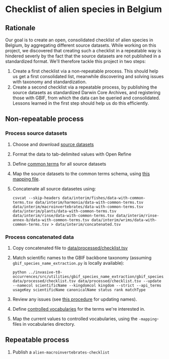 # Checklist of alien species in Belgium

## Rationale

Our goal is to create an open, consolidated checklist of alien species in Belgium, by aggregating different source datasets. While working on this project, we discovered that creating such a checklist in a repeatable way is hindered severly by the fact that the source datasets are not published in a standardized format. We'll therefore tackle this project in two steps:

1. Create a first checklist via a non-repeatable process. This should help us get a first consolidated list, meanwhile discovering and solving issues with taxonomy and standardization.
2. Create a second checklist via a repeatable process, by publishing the source datasets as standardized Darwin Core Archives, and registering those with GBIF, from which the data can be queried and consolidated. Lessons learned in the first step should help us do this efficiently.

## Non-repeatable process

### Process source datasets

1. Choose and download [source datasets](data/raw)
2. Format the data to tab-delimited values with Open Refine
3. Define [common terms](data/vocabularies/common-terms.tsv) for all source datasets
4. Map the source datasets to the common terms schema, using [this mapping file](data/vocabularies/common-terms-mapping.tsv).
5. Concatenate all source datasetes using:

    ```shell
    csvcat --skip-headers data/interim/fishes/data-with-common-terms.tsv data/interim/harmonia/data-with-common-terms.tsv data/interim/macroinvertebrates/data-with-common-terms.tsv data/interim/plants/data-with-common-terms.tsv data/interim/rinse/data-with-common-terms.tsv data/interim/rinse-annex-b/data-with-common-terms.tsv data/interim/wrims/data-with-common-terms.tsv > data/interim/concatenated.tsv
    ```

### Process concatenated data

1. Copy concatenated file to [data/processed/checklist.tsv](data/processed/checklist.tsv)
1. Match scientific names to the GBIF backbone taxonomy (assuming `gbif_species_name_extraction.py` is locally available):

    ```shell
    python ../invasive-t0-occurrences/src/utilities/gbif_species_name_extraction/gbif_species_name_extraction.py data/processed/checklist.tsv data/processed/checklist.tsv --update --namecol scientificName --kingdomcol kingdom --strict --api_terms usageKey scientificName canonicalName status rank matchType
    ```

2. Review any issues (see [this procedure](data/processed/README.md) for updating names).
3. Define [controlled vocabularies](data/vocabularies) for the terms we're interested in.
4. Map the current values to controlled vocabularies, using the `-mapping`-files in vocabularies directory.

## Repeatable process

1. Publish a `alien-macroinvertebrates-checklist`
